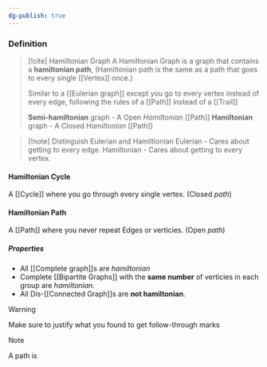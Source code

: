 ```yaml
---
dg-publish: true
---
```


### Definition
>[!cite] Hamiltonian Graph
>A Hamiltonian Graph is a graph that  contains a **hamiltonian path**, 
>(Hamiltonian path is the same as a path that goes to every single [[Vertex]] once.)
>
>Similar to a [[Eulerian graph]] except you go to every vertex instead of every edge, following the rules of a [[Path]] instead of a [[Trail]]
>
>**Semi-hamiltonian** graph - A Open *Hamiltonian* [[Path]]
>**Hamiltonian** graph - A Closed *Hamiltonian* [[Path]]

>[!note] Distinguish Eulerian and Hamiltionian
>Eulerian - Cares about getting to every edge.
>Hamiltonian - Cares about getting to every vertex.

#### Hamiltonian Cycle
A  [[Cycle]] where you go through every single vertex. (Closed *path*)

#### Hamiltonian Path
A [[Path]] where you never repeat Edges or verticies. (Open *path*)

##### Properties
- All [[Complete graph]]s are *hamiltonian*
- Complete [[Bipartite Graphs]] with the **same number** of verticies in each group are *hamiltonian*.
- All Dis-[[Connected Graph]]s are **not hamiltonian**.

>[!warning]
>Make sure to justify what you found to get follow-through marks

>[!note]
>A path is